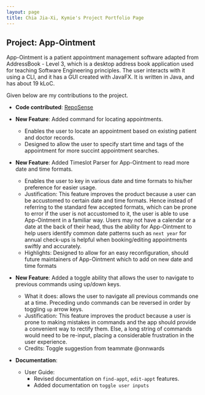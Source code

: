 ```yaml
---
layout: page
title: Chia Jia-Xi, Kymie's Project Portfolio Page
---
```


## Project: App-Ointment

App-Ointment is a patient appointment management software adapted from AddressBook - Level 3, which is a desktop address book application used for teaching Software Engineering principles. The user interacts with it using a CLI, and it has a GUI created with JavaFX. It is written in Java, and has about 19 kLoC.

Given below are my contributions to the project.

* **Code contributed**: [RepoSense](https://nus-cs2103-ay2021s2.github.io/tp-dashboard/?search=kwmiw&sort=groupTitle&sortWithin=title&since=2021-02-19&timeframe=commit&mergegroup=&groupSelect=groupByRepos&breakdown=false)

* **New Feature**: Added command for locating appointments.
    * Enables the user to locate an appointment based on existing patient and doctor records.
    * Designed to allow the user to specify start time and tags of the appointment for more succint appointment searches.
    
* **New Feature**: Added Timeslot Parser for App-Ointment to read more date and time formats.
    * Enables the user to key in various date and time formats to his/her preference for easier usage.
    * Justification: This feature improves the product because a user can be accustomed to certain date and time formats.
      Hence instead of referring to the standard few accepted formats, which can be prone to error if the user is not accustomed to it, the user is able to use App-Ointment in a familiar way.
      Users may not have a calendar or a date at the back of their head, thus the ability for App-Ointment to help users identify common date patterns such as `next year` for annual check-ups is helpful when booking/editing appointments swiftly and accurately.
    * Highlights: Designed to allow for an easy reconfiguration, should future maintainers of App-Ointment which to add on new date and time formats

* **New Feature**: Added a toggle ability that allows the user to navigate to previous commands using up/down keys.
    * What it does: allows the user to navigate all previous commands one at a time. Preceding undo commands can be reversed in order by toggling `up` arrow keys.
    * Justification: This feature improves the product because a user is prone to making mistakes in commands and the app should provide a convenient way to rectify them. Else, a long string of commands would need to be re-input, placing a considerable frustration in the user experience.
    * Credits: Toggle suggestion from teammate @onnwards
    
* **Documentation**:
    * User Guide:
        * Revised documentation on `find-appt`, `edit-appt` features.
        * Added documentation on `toggle user inputs`

